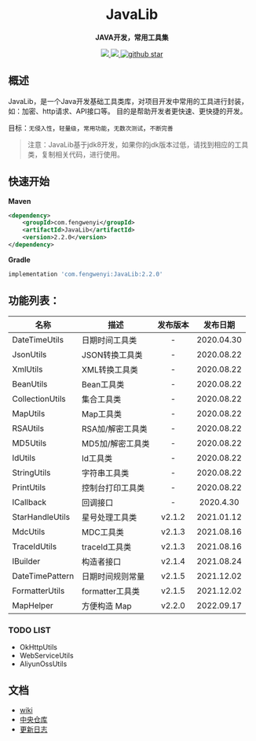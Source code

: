 
<h1 align="center">
    JavaLib
</h1>

<p align="center">
	<strong>JAVA开发，常用工具集</strong>
</p>

<p align="center">
	<a target="_blank" href="https://www.apache.org/licenses/LICENSE-2.0.html">
		<img src="https://img.shields.io/:license-apache-blue.svg" ></img>
	</a>
	<a target="_blank" href="https://www.oracle.com/technetwork/java/javase/downloads/index.html">
		<img src="https://img.shields.io/badge/JDK-1.8+-green.svg" ></img>
	</a>
	<a target="_blank" href='https://github.com/fengwenyi/JavaLib'>
		<img src="https://img.shields.io/github/stars/fengwenyi/JavaLib.svg?style=social" alt="github star"></img>
	</a>
</p>

## 概述

JavaLib，是一个Java开发基础工具类库，对项目开发中常用的工具进行封装，如：加密、http请求、API接口等。
目的是帮助开发者更快速、更快捷的开发。

目标：`无侵入性`，`轻量级`，`常用功能`，`无数次测试`，`不断完善`


> 注意：JavaLib基于jdk8开发，如果你的jdk版本过低，请找到相应的工具类，复制相关代码，进行使用。

## 快速开始

**Maven**

```xml
<dependency>
    <groupId>com.fengwenyi</groupId>
    <artifactId>JavaLib</artifactId>
    <version>2.2.0</version>
</dependency>
```

**Gradle**

```groovy
implementation 'com.fengwenyi:JavaLib:2.2.0'
```

## 功能列表：

| 名称              | 描述            |  发布版本   |    发布日期    |
|-----------------|---------------|:-------:|:----------:|
| DateTimeUtils   | 日期时间工具类       |    -    | 2020.04.30 |
| JsonUtils       | JSON转换工具类     |    -    | 2020.08.22 |
| XmlUtils        | XML转换工具类      |    -    | 2020.08.22 |
| BeanUtils       | Bean工具类       |    -    | 2020.08.22 |
| CollectionUtils | 集合工具类         |    -    | 2020.08.22 |
| MapUtils        | Map工具类        |    -    | 2020.08.22 |
| RSAUtils        | RSA加/解密工具类    |    -    | 2020.08.22 |
| MD5Utils        | MD5加/解密工具类    |    -    | 2020.08.22 |
| IdUtils         | Id工具类         |    -    | 2020.08.22 |
| StringUtils     | 字符串工具类        |    -    | 2020.08.22 |
| PrintUtils      | 控制台打印工具类      |    -    | 2020.08.22 |
| ICallback       | 回调接口          |    -    | 2020.4.30  |
| StarHandleUtils | 星号处理工具类       | v2.1.2  | 2021.01.12 |
| MdcUtils        | MDC工具类        | v2.1.3  | 2021.08.16 |
| TraceIdUtils    | traceId工具类    | v2.1.3  | 2021.08.16 |
| IBuilder        | 构造者接口         | v2.1.4  | 2021.08.24 |
| DateTimePattern | 日期时间规则常量      | v2.1.5  | 2021.12.02 |
| FormatterUtils  | formatter工具类  | v2.1.5  | 2021.12.02 |
| MapHelper       | 方便构造 Map      | v2.2.0  | 2022.09.17 |


### TODO LIST

- OkHttpUtils
- WebServiceUtils
- AliyunOssUtils


## 文档

- [wiki](https://github.com/fengwenyi/JavaLib/wiki)
- [中央仓库](https://search.maven.org/artifact/com.fengwenyi/JavaLib)
- [更新日志](LOG.md)

